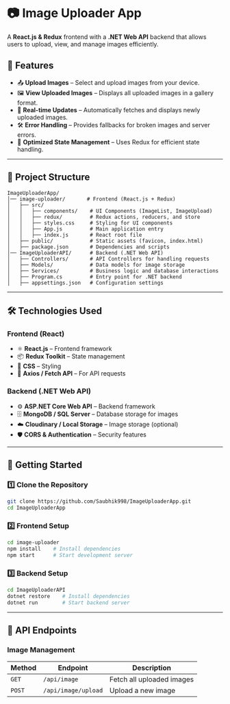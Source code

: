 # **📷 Image Uploader App**

A **React.js & Redux** frontend with a **.NET Web API** backend that allows users to upload, view, and manage images efficiently.

## **🌟 Features**
- 📤 **Upload Images** – Select and upload images from your device.
- 🖼 **View Uploaded Images** – Displays all uploaded images in a gallery format.
- 🔄 **Real-time Updates** – Automatically fetches and displays newly uploaded images.
- 🛠 **Error Handling** – Provides fallbacks for broken images and server errors.
- 🚀 **Optimized State Management** – Uses Redux for efficient state handling.

---

## **📂 Project Structure**
```
ImageUploaderApp/
│── image-uploader/       # Frontend (React.js + Redux)
│   ├── src/
│   │   ├── components/    # UI Components (ImageList, ImageUpload)
│   │   ├── redux/         # Redux actions, reducers, and store
│   │   ├── styles.css     # Styling for UI components
│   │   ├── App.js         # Main application entry
│   │   ├── index.js       # React root file
│   ├── public/            # Static assets (favicon, index.html)
│   ├── package.json       # Dependencies and scripts
│── ImageUploaderAPI/      # Backend (.NET Web API)
│   ├── Controllers/       # API Controllers for handling requests
│   ├── Models/            # Data models for image storage
│   ├── Services/          # Business logic and database interactions
│   ├── Program.cs         # Entry point for .NET backend
│   ├── appsettings.json   # Configuration settings
```

---

## **🛠 Technologies Used**
### **Frontend (React)**
- ⚛️ **React.js** – Frontend framework
- 📦 **Redux Toolkit** – State management
- 🎨 **CSS** – Styling
- 🔗 **Axios / Fetch API** – For API requests

### **Backend (.NET Web API)**
- ⚙️ **ASP.NET Core Web API** – Backend framework
- 🗄 **MongoDB / SQL Server** – Database storage for images
- ☁️ **Cloudinary / Local Storage** – Image storage (optional)
- 🛡 **CORS & Authentication** – Security features

---

## **🚀 Getting Started**
### **1️⃣ Clone the Repository**
```sh
git clone https://github.com/Saubhik998/ImageUploaderApp.git
cd ImageUploaderApp
```

### **2️⃣ Frontend Setup**
```sh
cd image-uploader
npm install    # Install dependencies
npm start      # Start development server
```

### **3️⃣ Backend Setup**
```sh
cd ImageUploaderAPI
dotnet restore    # Install dependencies
dotnet run        # Start backend server
```

---

## **📌 API Endpoints**
### **Image Management**
| Method | Endpoint | Description |
|--------|---------|-------------|
| `GET` | `/api/image` | Fetch all uploaded images |
| `POST` | `/api/image/upload` | Upload a new image |

